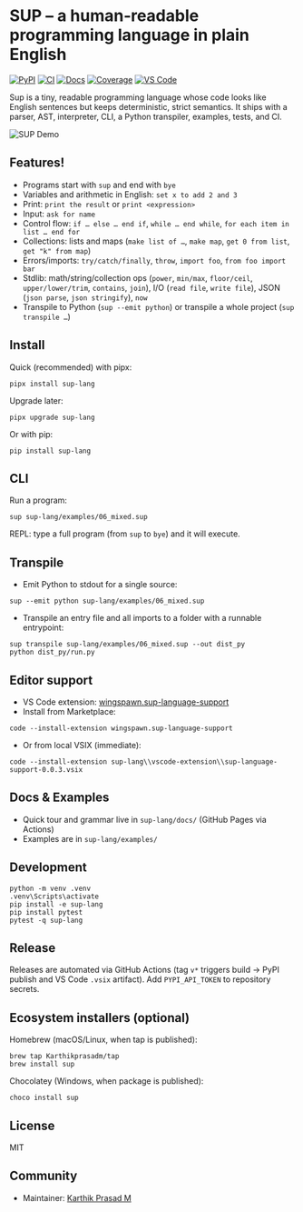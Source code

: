SUP – a human‑readable programming language in plain English
===========================================================

[![PyPI](https://img.shields.io/pypi/v/sup-lang)](https://pypi.org/project/sup-lang/) [![CI](https://github.com/Karthikprasadm/Sup/actions/workflows/ci.yml/badge.svg)](https://github.com/Karthikprasadm/Sup/actions/workflows/ci.yml) [![Docs](https://img.shields.io/badge/docs-online-blue)](https://karthikprasadm.github.io/Sup/) [![Coverage](https://img.shields.io/codecov/c/github/Karthikprasadm/Sup)](https://codecov.io/gh/Karthikprasadm/Sup) [![VS Code](https://img.shields.io/visual-studio-marketplace/v/wingspawn.sup-language-support?label=VS%20Code%20Extension)](https://marketplace.visualstudio.com/items?itemName=wingspawn.sup-language-support)

Sup is a tiny, readable programming language whose code looks like English sentences but keeps deterministic, strict semantics. It ships with a parser, AST, interpreter, CLI, a Python transpiler, examples, tests, and CI.

![SUP Demo](assets/demo.gif)

Features!
--------
- Programs start with `sup` and end with `bye`
- Variables and arithmetic in English: `set x to add 2 and 3`
- Print: `print the result` or `print <expression>`
- Input: `ask for name`
- Control flow: `if … else … end if`, `while … end while`, `for each item in list … end for`
- Collections: lists and maps (`make list of …`, `make map`, `get 0 from list`, `get "k" from map`)
- Errors/imports: `try/catch/finally`, `throw`, `import foo`, `from foo import bar`
- Stdlib: math/string/collection ops (`power`, `min/max`, `floor/ceil`, `upper/lower/trim`, `contains`, `join`), I/O (`read file`, `write file`), JSON (`json parse`, `json stringify`), `now`
- Transpile to Python (`sup --emit python`) or transpile a whole project (`sup transpile …`)

Install
-------
Quick (recommended) with pipx:
```
pipx install sup-lang
```
Upgrade later:
```
pipx upgrade sup-lang
```

Or with pip:
```
pip install sup-lang
```

CLI
---
Run a program:
```
sup sup-lang/examples/06_mixed.sup
```

REPL: type a full program (from `sup` to `bye`) and it will execute.

Transpile
---------
- Emit Python to stdout for a single source:
```
sup --emit python sup-lang/examples/06_mixed.sup
```
- Transpile an entry file and all imports to a folder with a runnable entrypoint:
```
sup transpile sup-lang/examples/06_mixed.sup --out dist_py
python dist_py/run.py
```

Editor support
--------------
- VS Code extension: [wingspawn.sup-language-support](https://marketplace.visualstudio.com/items?itemName=wingspawn.sup-language-support)
- Install from Marketplace:
```
code --install-extension wingspawn.sup-language-support
```
- Or from local VSIX (immediate):
```
code --install-extension sup-lang\\vscode-extension\\sup-language-support-0.0.3.vsix
```

Docs & Examples
---------------
- Quick tour and grammar live in `sup-lang/docs/` (GitHub Pages via Actions)
- Examples are in `sup-lang/examples/`

Development
-----------
```
python -m venv .venv
.venv\Scripts\activate
pip install -e sup-lang
pip install pytest
pytest -q sup-lang
```

Release
-------
Releases are automated via GitHub Actions (tag `v*` triggers build → PyPI publish and VS Code `.vsix` artifact). Add `PYPI_API_TOKEN` to repository secrets.

Ecosystem installers (optional)
-------------------------------
Homebrew (macOS/Linux, when tap is published):
```
brew tap Karthikprasadm/tap
brew install sup
```

Chocolatey (Windows, when package is published):
```
choco install sup
```

License
-------
MIT

Community
---------
- Maintainer: [Karthik Prasad M](https://www.linkedin.com/in/karthik-prasad-m/)


